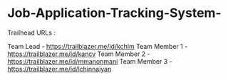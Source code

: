 # Job-Application-Tracking-System-

Trailhead URLs :

Team Lead - https://trailblazer.me/id/kchlm
Team Member 1 -https://trailblazer.me/id/kancv
Team Member 2 -https://trailblazer.me/id/mmanonmani
Team Member 3 -https://trailblazer.me/id/lchinnaiyan
